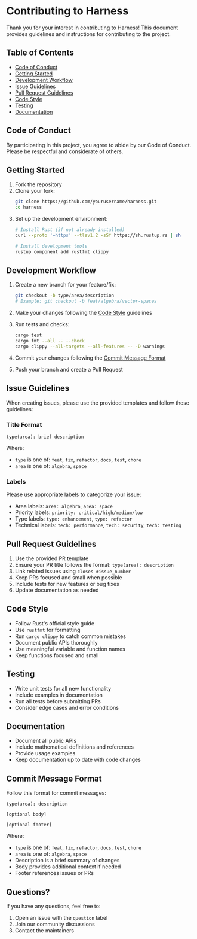 # Contributing to Harness

Thank you for your interest in contributing to Harness! This document provides guidelines and instructions for contributing to the project.

## Table of Contents
- [Code of Conduct](#code-of-conduct)
- [Getting Started](#getting-started)
- [Development Workflow](#development-workflow)
- [Issue Guidelines](#issue-guidelines)
- [Pull Request Guidelines](#pull-request-guidelines)
- [Code Style](#code-style)
- [Testing](#testing)
- [Documentation](#documentation)

## Code of Conduct

By participating in this project, you agree to abide by our Code of Conduct. Please be respectful and considerate of others.

## Getting Started

1. Fork the repository
2. Clone your fork:
   ```bash
   git clone https://github.com/yourusername/harness.git
   cd harness
   ```
3. Set up the development environment:
   ```bash
   # Install Rust (if not already installed)
   curl --proto '=https' --tlsv1.2 -sSf https://sh.rustup.rs | sh
   
   # Install development tools
   rustup component add rustfmt clippy
   ```

## Development Workflow

1. Create a new branch for your feature/fix:
   ```bash
   git checkout -b type/area/description
   # Example: git checkout -b feat/algebra/vector-spaces
   ```

2. Make your changes following the [Code Style](#code-style) guidelines

3. Run tests and checks:
   ```bash
   cargo test
   cargo fmt --all -- --check
   cargo clippy --all-targets --all-features -- -D warnings
   ```

4. Commit your changes following the [Commit Message Format](#commit-message-format)

5. Push your branch and create a Pull Request

## Issue Guidelines

When creating issues, please use the provided templates and follow these guidelines:

### Title Format
```
type(area): brief description
```
Where:
- `type` is one of: `feat`, `fix`, `refactor`, `docs`, `test`, `chore`
- `area` is one of: `algebra`, `space`

### Labels
Please use appropriate labels to categorize your issue:
- Area labels: `area: algebra`, `area: space`
- Priority labels: `priority: critical/high/medium/low`
- Type labels: `type: enhancement`, `type: refactor`
- Technical labels: `tech: performance`, `tech: security`, `tech: testing`

## Pull Request Guidelines

1. Use the provided PR template
2. Ensure your PR title follows the format: `type(area): description`
3. Link related issues using `closes #issue_number`
4. Keep PRs focused and small when possible
5. Include tests for new features or bug fixes
6. Update documentation as needed

## Code Style

- Follow Rust's official style guide
- Use `rustfmt` for formatting
- Run `cargo clippy` to catch common mistakes
- Document public APIs thoroughly
- Use meaningful variable and function names
- Keep functions focused and small

## Testing

- Write unit tests for all new functionality
- Include examples in documentation
- Run all tests before submitting PRs
- Consider edge cases and error conditions

## Documentation

- Document all public APIs
- Include mathematical definitions and references
- Provide usage examples
- Keep documentation up to date with code changes

## Commit Message Format

Follow this format for commit messages:
```
type(area): description

[optional body]

[optional footer]
```

Where:
- `type` is one of: `feat`, `fix`, `refactor`, `docs`, `test`, `chore`
- `area` is one of: `algebra`, `space`
- Description is a brief summary of changes
- Body provides additional context if needed
- Footer references issues or PRs

## Questions?

If you have any questions, feel free to:
1. Open an issue with the `question` label
2. Join our community discussions
3. Contact the maintainers 